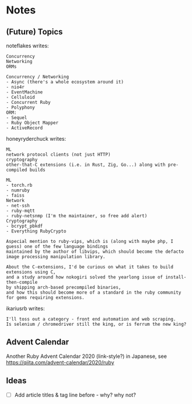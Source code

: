 # Notes

## (Future) Topics

noteflakes writes:

```
Concurrency
Networking
ORMs

Concurrency / Networking
- Async (there's a whole ecosystem around it)
- nio4r
- EventMachine
- Celluloid
- Concurrent Ruby
- Polyphony
ORM:
- Sequel
- Ruby Object Mapper
- ActiveRecord
```

honeyryderchuck writes:

```
ML
network protocol clients (not just HTTP)
cryptography
other-that-C extensions (i.e. in Rust, Zig, Go...) along with pre-compiled builds

ML
- torch.rb
- numruby
- faiss
Network
- net-ssh
- ruby-mqtt
- ruby-netsnmp (I'm the maintainer, so free add alert)
Cryptography
- bcrypt_pbkdf
- Everything RubyCrypto

Aspecial mention to ruby-vips, which is (along with maybe php, I guess) one of the few language bindings 
maintained by the author of libvips, which should become the defacto image processing manipulation library.

About the C-extensions, I'd be curious on what it takes to build extensions using C, 
and a study around how nokogiri solved the yearlong issue of install-then-compile 
by shipping arch-based precompiled binaries, 
and how this should become more of a standard in the ruby community for gems requiring extensions.
```

ikariusrb writes:

```
I'll toss out a category - front end automation and web scraping. 
Is selenium / chromedriver still the king, or is ferrum the new king?
```



## Advent Calendar

Another Ruby Advent Calendar 2020 (link-style?) in Japanese, 
see <https://qiita.com/advent-calendar/2020/ruby>


## Ideas

- [ ] Add article titles & tag line before - why? why not?
